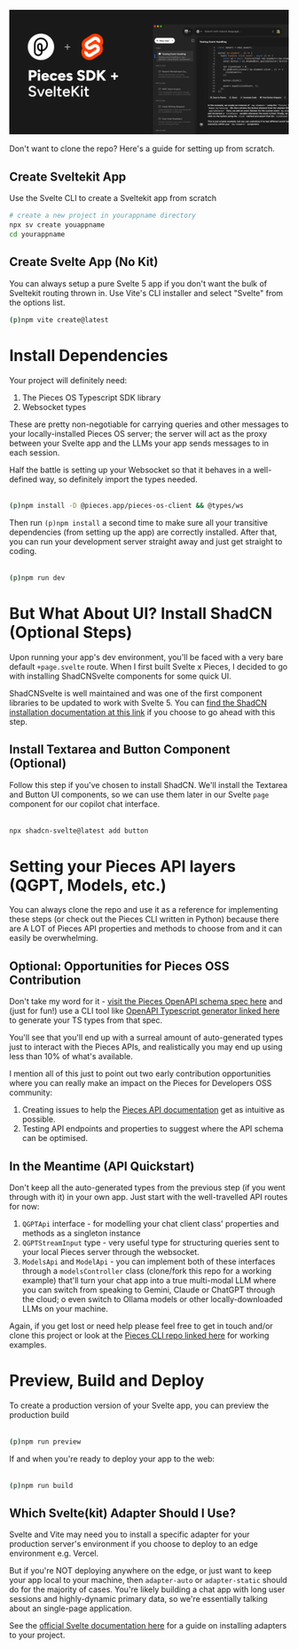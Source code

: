 [![Pieces x Sveltekit](/static/hero.png)](https://docs.pieces.app/build)

Don't want to clone the repo? Here's a guide for setting up from scratch.

## Create Sveltekit App

Use the Svelte CLI to create a Sveltekit app from scratch


```bash
# create a new project in yourappname directory
npx sv create youappname
cd yourappname
```
## Create Svelte App (No Kit)

You can always setup a pure Svelte 5 app if you don't want the bulk of Sveltekit routing thrown in. Use Vite's CLI installer and select "Svelte" from the options list.

```bash
(p)npm vite create@latest
```

# Install Dependencies

Your project will definitely need:

1. The Pieces OS Typescript SDK library
2. Websocket types

These are pretty non-negotiable for carrying queries and other messages to your locally-installed Pieces OS server; the server will act as the proxy between your Svelte app and the LLMs your app sends messages to in each session.

Half the battle is setting up your Websocket so that it behaves in a well-defined way, so definitely import the types needed.

```bash

(p)npm install -D @pieces.app/pieces-os-client && @types/ws

```

Then run `(p)npm install` a second time to make sure all your transitive dependencies (from setting up the app) are correctly installed. After that, you can run your development server straight away and just get straight to coding.

```bash

(p)npm run dev

```

# But What About UI? Install ShadCN (Optional Steps)

Upon running your app's dev environment, you'll be faced with a very bare default `+page.svelte` route. When I first built Svelte x Pieces, I decided to go with installing ShadCNSvelte components for some quick UI.

ShadCNSvelte is well maintained and was one of the first component libraries to be updated to work with Svelte 5. You can [find the ShadCN installation documentation at this link](https://www.shadcn-svelte.com/docs/installation) if you choose to go ahead with this step.

## Install Textarea and Button Component (Optional)

Follow this step if you've chosen to install ShadCN. We'll install the Textarea and Button UI components, so we can use them later in our Svelte `page` component for our copilot chat interface.

```bash

npx shadcn-svelte@latest add button

```

# Setting your Pieces API layers (QGPT, Models, etc.)

You can always clone the repo and use it as a reference for implementing these steps (or check out the Pieces CLI written in Python) because there are A LOT of Pieces API properties and methods to choose from and it can easily be overwhelming.

## Optional: Opportunities for Pieces OSS Contribution

Don't take my word for it - [visit the Pieces OpenAPI schema spec here](https://github.com/pieces-app/pieces-os-client-openapi-spec/tree/main/spec) and (just for fun!) use a CLI tool like [OpenAPI Typescript generator linked here](https://github.com/openapi-ts/openapi-typescript) to generate your TS types from that spec.

You'll see that you'll end up with a surreal amount of auto-generated types just to interact with the Pieces APIs, and realistically you may end up using less than 10% of what's available.

I mention all of this just to point out two early contribution opportunities where you can really make an impact on the Pieces for Developers OSS community:

1. Creating issues to help the [Pieces API documentation](https://github.com/pieces-app/documentation) get as intuitive as possible.
2. Testing API endpoints and properties to suggest where the API schema can be optimised.

## In the Meantime (API Quickstart)

Don't keep all the auto-generated types from the previous step (if you went through with it) in your own app. Just start with the well-travelled API routes for now:

1. `QGPTApi` interface - for modelling your chat client class' properties and methods as a singleton instance
2. `QGPTStreamInput` type - very useful type for structuring queries sent to your local Pieces server through the websocket.
3. `ModelsApi` and `ModelApi` - you can implement both of these interfaces through a `modelsController` class (clone/fork this repo for a working example) that'll turn your chat app into a true multi-modal LLM where you can switch from speaking to Gemini, Claude or ChatGPT through the cloud; o even switch to Ollama models or other locally-downloaded LLMs on your machine.

Again, if you get lost or need help please feel free to get in touch and/or clone this project or look at the [Pieces CLI repo linked here](https://github.com/pieces-app/cli-agent) for working examples.

# Preview, Build and Deploy

To create a production version of your Svelte app, you can preview the production build

```bash

(p)npm run preview


```

If and when you're ready to deploy your app to the web:

```bash

(p)npm run build

```

## Which Svelte(kit) Adapter Should I Use?

Svelte and Vite may need you to install a specific adapter for your production server's environment if you choose to deploy to an edge environment e.g. Vercel.

But if you're NOT deploying anywhere on the edge, or just want to keep your app local to your machine, then `adapter-auto` or `adapter-static` should do for the majority of cases. You're likely building a chat app with long user sessions and highly-dynamic primary data, so we're essentially talking about an single-page application.

See the [official Svelte documentation here](https://kit.svelte.dev/docs/adapters) for a guide on installing adapters to your project.
